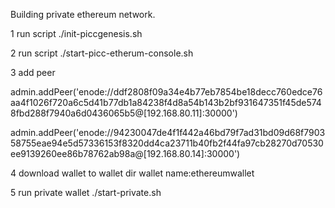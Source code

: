 Building private ethereum network.

1 run script
  ./init-piccgenesis.sh

2 run script
  ./start-picc-etherum-console.sh

3 add peer

  admin.addPeer('enode://ddf2808f09a34e4b77eb7854be18decc760edce76aa4f1026f720a6c5d41b77db1a84238f4d8a54b143b2bf931647351f45de5748fbd288f7940a6d0436065b5@[192.168.80.11]:30000')

  admin.addPeer('enode://94230047de4f1f442a46bd79f7ad31bd09d68f790358755eae94e5d57336153f8320dd4ca23711b40fb2f44fa97cb28270d70530ee9139260ee86b78762ab98a@[192.168.80.14]:30000')

4 download wallet to wallet dir
  wallet name:ethereumwallet

5 run private wallet
  ./start-private.sh
